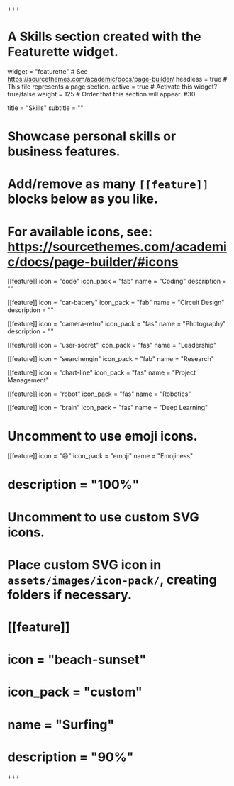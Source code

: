 +++
# A Skills section created with the Featurette widget.
widget = "featurette"  # See https://sourcethemes.com/academic/docs/page-builder/
headless = true  # This file represents a page section.
active = true  # Activate this widget? true/false
weight = 125  # Order that this section will appear.   #30

title = "Skills"
subtitle = ""

# Showcase personal skills or business features.
# 
# Add/remove as many `[[feature]]` blocks below as you like.
# 
# For available icons, see: https://sourcethemes.com/academic/docs/page-builder/#icons

[[feature]]
  icon = "code"
  icon_pack = "fab"
  name = "Coding"
  description = ""
  
[[feature]]
  icon = "car-battery"
  icon_pack = "fab"
  name = "Circuit Design"
  description = ""  
  
[[feature]]
  icon = "camera-retro"
  icon_pack = "fas"
  name = "Photography"
  description = ""
  
[[feature]]
  icon = "user-secret"
  icon_pack = "fas"
  name = "Leadership"
  
[[feature]]
  icon = "searchengin"
  icon_pack = "fab"
  name = "Research"
  
[[feature]]
  icon = "chart-line"
  icon_pack = "fas"
  name = "Project Management"
  
  
[[feature]]
  icon = "robot"
  icon_pack = "fas"
  name = "Robotics"
  
[[feature]]
  icon = "brain"
  icon_pack = "fas"
  name = "Deep Learning"

# Uncomment to use emoji icons.
 [[feature]]
  icon = ":smile:"
  icon_pack = "emoji"
  name = "Emojiness"
#  description = "100%"  

# Uncomment to use custom SVG icons.
# Place custom SVG icon in `assets/images/icon-pack/`, creating folders if necessary.
# [[feature]]
#  icon = "beach-sunset"
#  icon_pack = "custom"
#  name = "Surfing"
#  description = "90%"

+++
